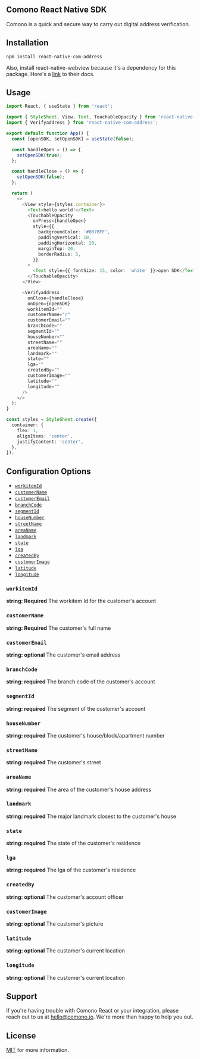 ## Comono React Native SDK
Comono is a quick and secure way to carry out digital address verification.

## Installation
```
npm install react-native-com-address 
```
Also, install react-native-webview because it's a dependency for this package. Here's a [link](https://github.com/react-native-webview/react-native-webview) to their docs.

## Usage
``` Typescript
import React, { useState } from 'react';

import { StyleSheet, View, Text, TouchableOpacity } from 'react-native';
import { Verifyaddress } from 'react-native-com-address';

export default function App() {
  const [openSDK, setOpenSDK] = useState(false);

  const handleOpen = () => {
    setOpenSDK(true);
  };

  const handleClose = () => {
    setOpenSDK(false);
  };

  return (
    <>
      <View style={styles.container}>
        <Text>hello world!</Text>
        <TouchableOpacity
          onPress={handleOpen}
          style={{
            backgroundColor: '#007BFF',
            paddingVertical: 10,
            paddingHorizontal: 20,
            marginTop: 20,
            borderRadius: 5,
          }}
        >
          <Text style={{ fontSize: 15, color: 'white' }}>open SDK</Text>
        </TouchableOpacity>
      </View>

      <Verifyaddress
        onClose={handleClose}
        onOpen={openSDK}
        workitemId=""     
        customerName="r"     
        customerEmail=""     
        branchCode=""     
        segmentId=""     
        houseNumber=""     
        streetName=""     
        areaName=""     
        landmark=""     
        state=""     
        lga=""     
        createdBy=""     
        customerImage=""     
        latitude=""     
        longitude=""     
      />
    </>
  );
}

const styles = StyleSheet.create({
  container: {
    flex: 1,
    alignItems: 'center',
    justifyContent: 'center',
  },
});
```

## Configuration Options
 
* [```workitemId```](#workitemid)
* [```customerName```](#customername)
* [```customerEmail```](#customeremail)
* [```branchCode```](#branchcode)
* [```segmentId```](#segmentid)
* [```houseNumber```](#housenumber)
* [```streetName```](#streetname)
* [```areaName```](#areaname)
* [```landmark```](#landmark)
* [```state```](#state)
* [```lga```](#lga)
* [```createdBy```](#createdby)
* [```customerImage```](#customerimage)
* [```latitude```](#latitude)
* [```longitude```](#longitude)


### ```workitemId```
**string: Required** The workitem Id for the customer's account

### ```customerName```
**string: Required** The customer's full name

### ```customerEmail```
**string: optional** The customer's email address

### ```branchCode```
**string: required** The branch code of the customer's account

### ```segmentId```
**string: required** The segment of the customer's account

### ```houseNumber```
**string: required** The customer's house/block/apartment number

### ```streetName```
**string: required** The customer's street 

### ```areaName```
**string: required** The area of the customer's house address

### ```landmark```
**string: required** The major landmark closest to the customer's house

### ```state```
**string: required** The state of the customer's residence

### ```lga```
**string: required** The lga of the customer's residence

### ```createdBy```
**string: optional** The customer's account officer

### ```customerImage```
**string: optional** The customer's picture

### ```latitude```
**string: optional** The customer's current location

### ```longitude```
**string: optional** The customer's current location


## Support
If you're having trouble with Comono React or your integration, please reach out to us at hello@comono.io. We're more than happy to help you out.

## License
[MIT](https://github.com/GetComono/comono-react-native/blob/main/LICENSE) for more information.
